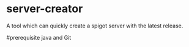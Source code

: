 # server-creator
A tool which can quickly create a spigot server with  the latest release. 

#prerequisite
java and Git
